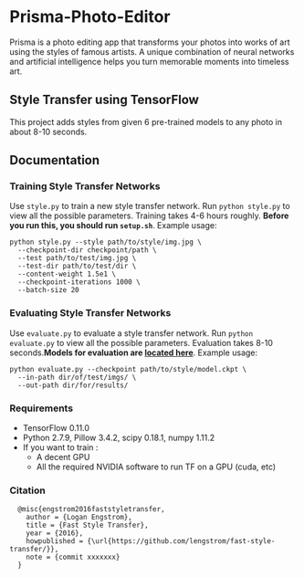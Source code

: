 # Prisma-Photo-Editor

Prisma is a photo editing app that transforms your photos into works of art using the styles of famous artists. A unique combination of neural networks and artificial intelligence helps you turn memorable moments into timeless art.

## Style Transfer using TensorFlow

This project adds styles from given 6 pre-trained models to any photo in about 8-10 seconds. 

## Documentation
### Training Style Transfer Networks
Use `style.py` to train a new style transfer network. Run `python style.py` to view all the possible parameters. Training takes 4-6 hours roughly. **Before you run this, you should run `setup.sh`**. Example usage:

    python style.py --style path/to/style/img.jpg \
      --checkpoint-dir checkpoint/path \
      --test path/to/test/img.jpg \
      --test-dir path/to/test/dir \
      --content-weight 1.5e1 \
      --checkpoint-iterations 1000 \
      --batch-size 20

### Evaluating Style Transfer Networks
Use `evaluate.py` to evaluate a style transfer network. Run `python evaluate.py` to view all the possible parameters. Evaluation takes 8-10 seconds.**Models for evaluation are [located here](https://drive.google.com/drive/folders/0B9jhaT37ydSyRk9UX0wwX3BpMzQ?usp=sharing)**. Example usage:

    python evaluate.py --checkpoint path/to/style/model.ckpt \
      --in-path dir/of/test/imgs/ \
      --out-path dir/for/results/


### Requirements
- TensorFlow 0.11.0
- Python 2.7.9, Pillow 3.4.2, scipy 0.18.1, numpy 1.11.2
- If you want to train :
  - A decent GPU
  - All the required NVIDIA software to run TF on a GPU (cuda, etc)

### Citation
```
  @misc{engstrom2016faststyletransfer,
    author = {Logan Engstrom},
    title = {Fast Style Transfer},
    year = {2016},
    howpublished = {\url{https://github.com/lengstrom/fast-style-transfer/}},
    note = {commit xxxxxxx}
  }
  
  
 


